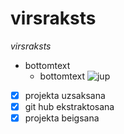 # virsraksts
*virsraksts*

* bottomtext 
	* bottomtext
![jup](https://i.guim.co.uk/img/media/fe1e34da640c5c56ed16f76ce6f994fa9343d09d/0_174_3408_2046/master/3408.jpg?width=1200&height=900&quality=85&auto=format&fit=crop&s=0d3f33fb6aa6e0154b7713a00454c83d)
- [x] projekta uzsaksana
- [x] git hub ekstraktosana
- [x] projekta beigsana
